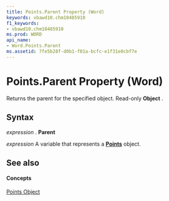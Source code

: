 ```yaml
---
title: Points.Parent Property (Word)
keywords: vbawd10.chm10485910
f1_keywords:
- vbawd10.chm10485910
ms.prod: WORD
api_name:
- Word.Points.Parent
ms.assetid: 7fe5b28f-d0b1-f01a-bcfc-e1f31e0cbf7e
---
```



# Points.Parent Property (Word)

Returns the parent for the specified object. Read-only  **Object** .


## Syntax

 _expression_ . **Parent**

 _expression_ A variable that represents a **[Points](points-object-word.md)** object.


## See also


#### Concepts


[Points Object](points-object-word.md)

